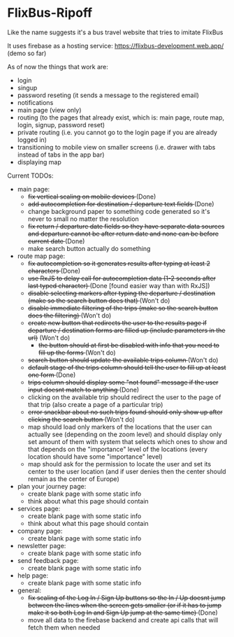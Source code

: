 # FlixBus-Ripoff
Like the name suggests it's a bus travel website that tries to imitate FlixBus

It uses firebase as a hosting service: https://flixbus-development.web.app/ (demo so far)

As of now the things that work are:
- login
- singup
- password reseting (it sends a message to the registered email)
- notifications
- main page (view only)
- routing (to the pages that already exist, which is: main page, route map, login, signup, password reset)
- private routing (i.e. you cannot go to the login page if you are already logged in)
- transitioning to mobile view on smaller screens (i.e. drawer with tabs instead of tabs in the app bar)
- displaying map

Current TODOs:
- main page:
  - <del> fix vertical scaling on mobile devices </del> (Done)
  - <del> add autocompletion for destination / departure text fields </del> (Done)
  - change background paper to something code generated so it's never to small no matter the resolution
  - <del> fix return / departure date fields so they have separate data sources and departure cannot be after return date and none can be before current date </del>  (Done)
  - make search button actually do something
- route map page:
  - <del> fix autocompletion so it generates results after typing at least 2 characters </del>  (Done)
  - <del> use RxJS to delay call for autocompletion data (1-2 seconds after last typed character) </del> (Done [found easier way than with RxJS])
  - <del> disable selecting markers after typing the departure / destination (make so the search button does that) </del> (Won't do)
  - <del> disable immediate filtering of the trips (make so the search button does the filtering) </del> (Won't do)
  - <del> create new button that redirects the user to the results page if departure / destination forms are filled up (include parameters in the url)</del> (Won't do)
    - <del> the button should at first be disabled with info that you need to fill up the forms </del> (Won't do)
  - <del> search button should update the available trips column </del> (Won't do)
  - <del> default stage of the trips column should tell the user to fill up at least one form </del> (Done)
  - <del> trips column should display some "not found" message if the user input doesnt match to anything </del> (Done)
  - clicking on the available trip should redirect the user to the page of that trip (also create a page of a particular trip)
  - <del> error snackbar about no such trips found should only show up after clicking the search button </del> (Won't do)
  - map should load only markers of the locations that the user can actually see (depending on the zoom level) and should display only set amount of them with system that selects which ones to show and that depends on the "importance" level of the locations (every location should have some "importance" level)
  - map should ask for the permission to locate the user and set its center to the user location (and if user denies then the center should remain as the center of Europe)
- plan your journey page:
  - create blank page with some static info
  - think about what this page should contain
- services page:
  - create blank page with some static info
  - think about what this page should contain
- company page:
  - create blank page with some static info
- newsletter page:
  - create blank page with some static info
- send feedback page:
  - create blank page with some static info
- help page:
  - create blank page with some static info
- general:
  - <del> fix scaling of the Log In / Sign Up buttons so the In / Up doesnt jump between the lines when the screen gets smaller (or if it has to jump make it so both Log In and Sign Up jump at the same time) </del> (Done)
  - move all data to the firebase backend and create api calls that will fetch them when needed